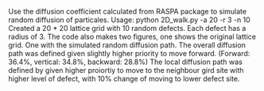 Use the diffusion coefficient calculated from RASPA package to simulate random diffusion of particales. 
Usage:
python 2D_walk.py -a 20 -r 3 -n 10
Created a 20 * 20 lattice grid with 10 random defects. Each defect has a radius of 3. 
The code also makes two figures, one shows the original lattice grid. One with the simulated random diffusion path. 
The overall diffusion path was defined given slightly higher priority to move forward. (Forward: 36.4%, vertical: 34.8%, backward: 28.8%)
The local diffusion path was defined by given higher proiortiy to move to the neighbour gird site with higher level of defect, with 10% change of moving to lower defect site. 
